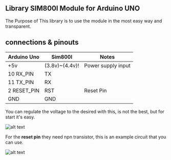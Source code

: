 ## Library SIM800l Module for Arduino UNO
The Purpose of This library is to use the module in the most easy way and transparent.

## connections & pinouts
Arduino Uno  |   Sim800l   |    Notes  
-------------|-------------|------------
+5v| (3.8v)~(4.4v)!| Power supply input
10 RX_PIN | TX |  
11 TX_PIN | RX |
2   RESET_PIN | RST| Reset Pin
GND | GND | 


You can regulate the voltage to the desired with this, is not the best,
but for start it's easy.

![alt text](https://github.com/cristiansteib/Sim800l/blob/master/images/power_supply.png "LM317")



For the **reset pin** they need npn transistor, this is an example circuit that you can use.

![alt text](https://github.com/cristiansteib/Sim800l/blob/master/images/RESET.png "reset_circuit")
